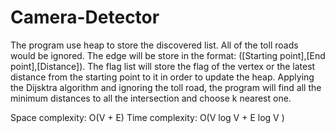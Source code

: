 # Camera-Detector

The program use heap to store the discovered list. All of the toll roads would be ignored. The edge will be store in the format: ([Starting point],[End point],[Distance]). 
The flag list will store the flag of the vertex or the latest distance from the starting point to it in order to update the heap.
Applying the Dijsktra algorithm and ignoring the toll road, the program will find all the minimum distances to all the intersection and choose k nearest one.

Space complexity: O(V + E) 
Time complexity: O(V log V + E log V )
